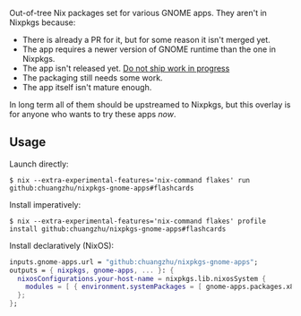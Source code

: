 Out-of-tree Nix packages set for various GNOME apps. They aren't in Nixpkgs because:

* There is already a PR for it, but for some reason it isn't merged yet.
* The app requires a newer version of GNOME runtime than the one in Nixpkgs.
* The app isn't released yet. [Do not ship work in progress](https://dont-ship.it/)
* The packaging still needs some work.
* The app itself isn't mature enough.

In long term all of them should be upstreamed to Nixpkgs, but this overlay is for anyone who wants to try these apps *now*.

## Usage

Launch directly:

```shellsession
$ nix --extra-experimental-features='nix-command flakes' run github:chuangzhu/nixpkgs-gnome-apps#flashcards
```

Install imperatively:

```shellsession
$ nix --extra-experimental-features='nix-command flakes' profile install github:chuangzhu/nixpkgs-gnome-apps#flashcards
```

Install declaratively (NixOS):

```nix
inputs.gnome-apps.url = "github:chuangzhu/nixpkgs-gnome-apps";
outputs = { nixpkgs, gnome-apps, ... }: {
  nixosConfigurations.your-host-name = nixpkgs.lib.nixosSystem {
    modules = [ { environment.systemPackages = [ gnome-apps.packages.x86_64-linux.flashcards ]; } ];
  };
};
```
